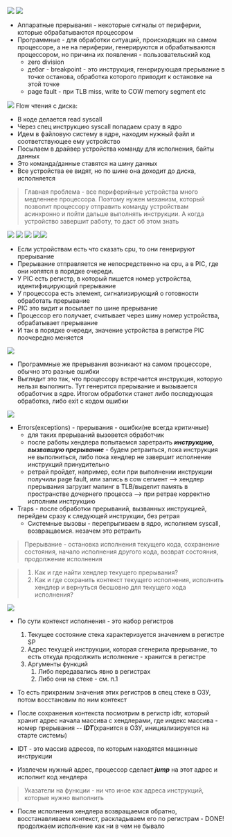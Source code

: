 
![](../_resources/Pasted%20image%2020241201230933.png)
![](../_resources/Pasted%20image%2020241201230945.png)
- Аппаратные прерывания - некоторые сигналы от периферии, которые обрабатываются процесором
- Программные - для обработки ситуаций, происходящих на самом процессоре, а не на периферии, генерируются и обрабатываются процессором, но причина их появления - пользовательский код
	- zero division
	- дебаг - breakpoint - это инструкция, генерирующая прерывание в точке останова, обработка которого приводит к остановке на этой точке
	- page fault - при TLB miss, write to COW memory segment etc


![](../_resources/Pasted%20image%2020241201231521.png)
Flow чтения с диска:
- В коде делается read syscall
- Через спец инструкцию syscall попадаем сразу в ядро
- Идем в файловую систему в ядре, находим нужный файл и соответствующее ему устройство
- Посылаем в драйвер устройства команду для исполнения, байты данных
- Это команда/данные ставятся на шину данных
- Все устройства ее видят, но по шине она доходит до диска, исполняется



> Главная проблема - все периферийные устройства много медленнее процессора. Поэтому нужен механизм, который позволит процессору отправить команду устройствам асинхронно и пойти дальше выполнять инструкции. А когда устройство завершит работу, то даст об этом знать 

![](../_resources/Pasted%20image%2020241201232756.png)
![](../_resources/Pasted%20image%2020241201232823.png)
![](../_resources/Pasted%20image%2020241201232829.png)
![](../_resources/Pasted%20image%2020241201232843.png)![](../_resources/Pasted%20image%2020241201232853.png)
- Если устройствам есть что сказать cpu, то они генерируют прерывание
- Прерывание отправляется не непосредственно на cpu, а в PIC, где они копятся в порядке очереди.
- У PIC есть регистр, в который пишется номер устройства, идентифицирующий прерывание
- У процессора есть элемент, сигнализирующий о готовности обработать прерывание
- PIC это видит и посылает по шине прерывание
- Процессор его получает, считывает через шину номер устройства, обрабатывает прерывание
- И так в порядке очереди, значение устройства в регистре PIC поочередно меняется


![](../_resources/Pasted%20image%2020241201233421.png)
- Программные же прерывания возникают на самом процессоре, обычно это разные ошибки
- Выглядит это так, что процессору встречается инструкция, которую нельзя выполнить. Тут генерится прерывание и вызывается обработчик в ядре. Итогом обработки станет либо последующая обработка, либо exit с кодом ошибки

![](../_resources/Pasted%20image%2020241201234242.png)
- Errors(exceptions) - прерывания - ошибки(не всегда критичные)
	- для таких прерываний вызовется обработчик
	- после работы хендлера попытаемся заретраить ***инструкцию, вызвавшую прерывание*** - будем ретраиться, пока инструкция не выполниться, либо пока хендлер не завершит исполнение инструкций принудительно
	- ретрай пройдет, например, если при выполнении инструкции получили page fault, или запись в cow сегмент --> хендлер прерывания загрузит мапинг в TLB/выделит память в пространстве дочернего процесса --> при ретрае корректно исполним инструкцию 
- Traps - после обработки прерываний, вызванных инструкцией, перейдем сразу к следующей инструкции, без ретрая
	- Системные вызовы - перепрыгиваем в ядро, исполняем syscall, возвращаемся. незачем это ретраить

> Прерывание - остановка исполнения текущего кода, сохранение состояния, начало исполнения другого кода, возврат состояния, продолжение исполнения


> 1. Как и где найти хендлер текущего прерывания? 
> 2. Как и где сохранить контекст текущего исполнения, исполнить хендлер и вернуться бесшовно для текущего хода исполнения?

![](../_resources/Pasted%20image%2020241202002806.png)
- По сути контекст исполнения - это набор регистров
	1. Текущее состояние стека характеризуется значением в регистре SP
	2. Адрес текущей инструкции, которая сгенерила прерывание, то есть откуда продолжить исполнение - хранится в регистре
	3. Аргументы функций
		1. Либо передавались явно в регистрах
		2. Либо они на стеке - см. п.1
- То есть прихраним значения этих регистров в спец стеке в ОЗУ, потом восстановим по ним контекст


- После сохранения контекста посмотрим в регистр idtr, который хранит адрес начала массива с хендлерами, где индекс массива - номер прерывания -- ***IDT***(хранится в ОЗУ, инициализируется на старте системы)
- IDT - это массив адресов, по которым находятся машинные инструкции
- Извлечем нужный адрес, процессор сделает ***jump*** на этот адрес и исполнит код хендлера

> Указатели на функции - ни что иное как адреса инструкций, которые нужно выполнить

- После исполнения хендлера возвращаемся обратно, восстанавливаем контекст, раскладываем его по регистрам - DONE! продолжаем исполнение как ни в чем не бывало